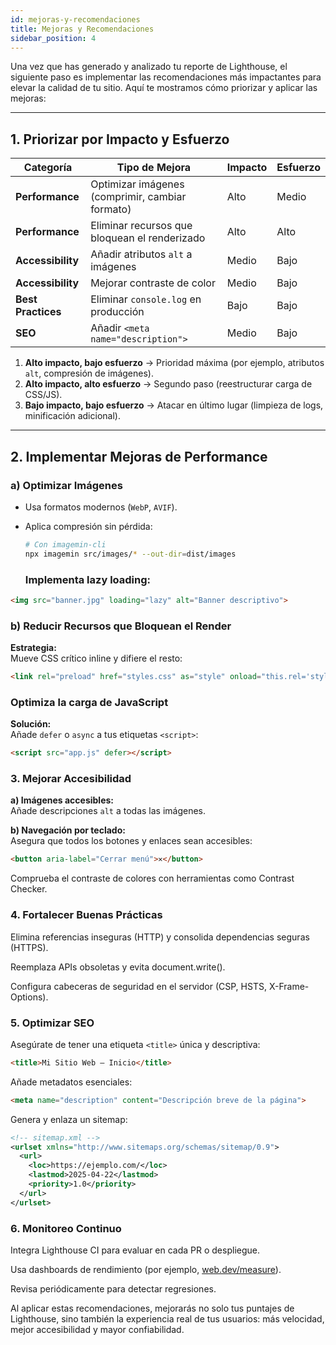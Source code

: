 ```yaml
---
id: mejoras-y-recomendaciones
title: Mejoras y Recomendaciones
sidebar_position: 4
---
```



Una vez que has generado y analizado tu reporte de Lighthouse, el siguiente paso es implementar las recomendaciones más impactantes para elevar la calidad de tu sitio. Aquí te mostramos cómo priorizar y aplicar las mejoras:

---

## 1. Priorizar por Impacto y Esfuerzo

| Categoría       | Tipo de Mejora                                       | Impacto  | Esfuerzo  |
|-----------------|-------------------------------------------------------|----------|-----------|
| **Performance** | Optimizar imágenes (comprimir, cambiar formato)       | Alto     | Medio     |
| **Performance** | Eliminar recursos que bloquean el renderizado         | Alto     | Alto      |
| **Accessibility** | Añadir atributos `alt` a imágenes                   | Medio    | Bajo      |
| **Accessibility** | Mejorar contraste de color                         | Medio    | Bajo      |
| **Best Practices** | Eliminar `console.log` en producción               | Bajo     | Bajo      |
| **SEO**         | Añadir `<meta name="description">`                    | Medio    | Bajo      |

1. **Alto impacto, bajo esfuerzo** → Prioridad máxima (por ejemplo, atributos `alt`, compresión de imágenes).  
2. **Alto impacto, alto esfuerzo** → Segundo paso (reestructurar carga de CSS/JS).  
3. **Bajo impacto, bajo esfuerzo** → Atacar en último lugar (limpieza de logs, minificación adicional).

---

## 2. Implementar Mejoras de Performance

### a) Optimizar Imágenes  
- Usa formatos modernos (`WebP`, `AVIF`).  
- Aplica compresión sin pérdida:  
  ```bash
  # Con imagemin-cli
  npx imagemin src/images/* --out-dir=dist/images
  ```

  ###  Implementa lazy loading:

```html
<img src="banner.jpg" loading="lazy" alt="Banner descriptivo">
```

###  b) Reducir Recursos que Bloquean el Render

**Estrategia:**  
Mueve CSS crítico inline y difiere el resto:

```html
<link rel="preload" href="styles.css" as="style" onload="this.rel='stylesheet'">
```
###  Optimiza la carga de JavaScript

**Solución:**  
Añade `defer` o `async` a tus etiquetas `<script>`:

```html
<script src="app.js" defer></script>
```

###  3. Mejorar Accesibilidad

**a) Imágenes accesibles:**  
Añade descripciones `alt` a todas las imágenes.

**b) Navegación por teclado:**  
Asegura que todos los botones y enlaces sean accesibles:

```html
<button aria-label="Cerrar menú">✕</button>
```
Comprueba el contraste de colores con herramientas como Contrast Checker.

### 4. Fortalecer Buenas Prácticas

Elimina referencias inseguras (HTTP) y consolida dependencias seguras (HTTPS).

Reemplaza APIs obsoletas y evita document.write().

Configura cabeceras de seguridad en el servidor (CSP, HSTS, X-Frame-Options).

### 5. Optimizar SEO

Asegúrate de tener una etiqueta `<title>` única y descriptiva:

```html
<title>Mi Sitio Web — Inicio</title>
```
Añade metadatos esenciales:


```html
<meta name="description" content="Descripción breve de la página">

```

Genera y enlaza un sitemap:

```xml
<!-- sitemap.xml -->
<urlset xmlns="http://www.sitemaps.org/schemas/sitemap/0.9">
  <url>
    <loc>https://ejemplo.com/</loc>
    <lastmod>2025-04-22</lastmod>
    <priority>1.0</priority>
  </url>
</urlset>

```

### 6. Monitoreo Continuo

Integra Lighthouse CI para evaluar en cada PR o despliegue.

Usa dashboards de rendimiento (por ejemplo, [web.dev/measure](https://web.dev/measure)).

Revisa periódicamente para detectar regresiones.

Al aplicar estas recomendaciones, mejorarás no solo tus puntajes de Lighthouse, sino también la experiencia real de tus usuarios: más velocidad, mejor accesibilidad y mayor confiabilidad.
